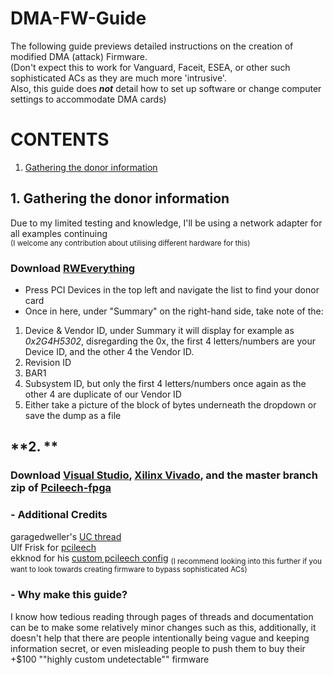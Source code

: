 # DMA-FW-Guide
The following guide previews detailed instructions on the creation of modified DMA (attack) Firmware. <br />
(Don't expect this to work for Vanguard, Faceit, ESEA, or other such sophisticated ACs as they are much more 'intrusive'. <br />
Also, this guide does ___not___ detail how to set up software or change computer settings to accommodate DMA cards)

# CONTENTS
1. [Gathering the donor information](https://github.com/Silverr12/DMA-FW-Guide/edit/main/README.md#1-gathering-the-donor-information)


## **1. Gathering the donor information** 
Due to my limited testing and knowledge, I'll be using a network adapter for all examples continuing <br />
<sup>(I welcome any contribution about utilising different hardware for this)</sup>

### Download [RWEverything](http://rweverything.com/download/)
- Press PCI Devices in the top left and navigate the list to find your donor card
- Once in here, under "Summary" on the right-hand side, take note of the:
1. Device & Vendor ID, under Summary it will display for example as _0x2G4H5302_, disregarding the 0x, the first 4 letters/numbers are your Device ID, and the other 4 the Vendor ID.
2. Revision ID
3. BAR1
4. Subsystem ID, but only the first 4 letters/numbers once again as the other 4 are duplicate of our Vendor ID
5. Either take a picture of the block of bytes underneath the dropdown or save the dump as a file

## **2. **

### Download [Visual Studio](https://visualstudio.microsoft.com/vs/community/), [Xilinx Vivado](https://www.xilinx.com/support/download.html), and the master branch zip of [Pcileech-fpga](https://github.com/ufrisk/pcileech-fpga)

### - Additional Credits
garagedweller's [UC thread](https://www.unknowncheats.me/forum/anti-cheat-bypass/613135-dma-custom-firmware-guide.html) <br />
Ulf Frisk for [pcileech](https://github.com/ufrisk/pcileech) <br />
ekknod for his [custom pcileech config](https://github.com/ekknod/pcileech-wifi) <sub>(I recommend looking into this further if you want to look towards creating firmware to bypass sophisticated ACs)</sub>

### - Why make this guide?
I know how tedious reading through pages of threads and documentation can be to make some relatively minor changes such as this,
additionally, it doesn't help that there are people intentionally being vague and keeping information secret, or even misleading 
people to push them to buy their +$100 ""highly custom undetectable"" firmware
